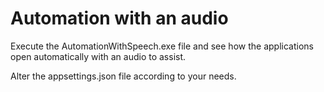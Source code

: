 # Automation with an audio
Execute the AutomationWithSpeech.exe file and see how the applications open automatically with an audio to assist.

Alter the appsettings.json file according to your needs.
